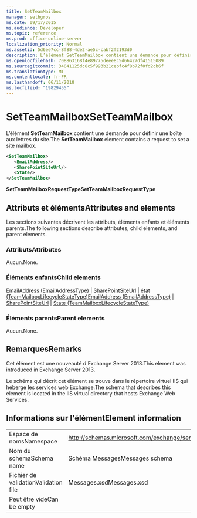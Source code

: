 ```yaml
---
title: SetTeamMailbox
manager: sethgros
ms.date: 09/17/2015
ms.audience: Developer
ms.topic: reference
ms.prod: office-online-server
localization_priority: Normal
ms.assetid: 5d6ee7cc-8f88-4de2-ae5c-cabf2f2193d0
description: L’élément SetTeamMailbox contient une demande pour définir une boîte aux lettres du site.
ms.openlocfilehash: 708863168f4e89775deee8c5d66427df41515089
ms.sourcegitcommit: 34041125dc8c5f993b21cebfc4f8b72f0fd2cb6f
ms.translationtype: MT
ms.contentlocale: fr-FR
ms.lasthandoff: 06/11/2018
ms.locfileid: "19829455"
---
```

# <a name="setteammailbox"></a><span data-ttu-id="0cd13-103">SetTeamMailbox</span><span class="sxs-lookup"><span data-stu-id="0cd13-103">SetTeamMailbox</span></span>

<span data-ttu-id="0cd13-104">L’élément **SetTeamMailbox** contient une demande pour définir une boîte aux lettres du site.</span><span class="sxs-lookup"><span data-stu-id="0cd13-104">The **SetTeamMailbox** element contains a request to set a site mailbox.</span></span> 
  
```XML
<SetTeamMailbox>
   <EmailAddress/>
   <SharePointSiteUrl/>
   <State/>
</SetTeamMailbox>
```

 <span data-ttu-id="0cd13-105">**SetTeamMailboxRequestType**</span><span class="sxs-lookup"><span data-stu-id="0cd13-105">**SetTeamMailboxRequestType**</span></span>
## <a name="attributes-and-elements"></a><span data-ttu-id="0cd13-106">Attributs et éléments</span><span class="sxs-lookup"><span data-stu-id="0cd13-106">Attributes and elements</span></span>

<span data-ttu-id="0cd13-107">Les sections suivantes décrivent les attributs, éléments enfants et éléments parents.</span><span class="sxs-lookup"><span data-stu-id="0cd13-107">The following sections describe attributes, child elements, and parent elements.</span></span>
  
### <a name="attributes"></a><span data-ttu-id="0cd13-108">Attributs</span><span class="sxs-lookup"><span data-stu-id="0cd13-108">Attributes</span></span>

<span data-ttu-id="0cd13-109">Aucun.</span><span class="sxs-lookup"><span data-stu-id="0cd13-109">None.</span></span>
  
### <a name="child-elements"></a><span data-ttu-id="0cd13-110">Éléments enfants</span><span class="sxs-lookup"><span data-stu-id="0cd13-110">Child elements</span></span>

<span data-ttu-id="0cd13-111">[EmailAddress (EmailAddressType)](emailaddress-emailaddresstype.md) | [SharePointSiteUrl](sharepointsiteurl.md) | [état (TeamMailboxLifecycleStateType)](state-teammailboxlifecyclestatetype.md)</span><span class="sxs-lookup"><span data-stu-id="0cd13-111">[EmailAddress (EmailAddressType)](emailaddress-emailaddresstype.md) | [SharePointSiteUrl](sharepointsiteurl.md) | [State (TeamMailboxLifecycleStateType)](state-teammailboxlifecyclestatetype.md)</span></span>
  
### <a name="parent-elements"></a><span data-ttu-id="0cd13-112">Éléments parents</span><span class="sxs-lookup"><span data-stu-id="0cd13-112">Parent elements</span></span>

<span data-ttu-id="0cd13-113">Aucun.</span><span class="sxs-lookup"><span data-stu-id="0cd13-113">None.</span></span>
  
## <a name="remarks"></a><span data-ttu-id="0cd13-114">Remarques</span><span class="sxs-lookup"><span data-stu-id="0cd13-114">Remarks</span></span>

<span data-ttu-id="0cd13-115">Cet élément est une nouveauté d'Exchange Server 2013.</span><span class="sxs-lookup"><span data-stu-id="0cd13-115">This element was introduced in Exchange Server 2013.</span></span>
  
<span data-ttu-id="0cd13-116">Le schéma qui décrit cet élément se trouve dans le répertoire virtuel IIS qui héberge les services web Exchange.</span><span class="sxs-lookup"><span data-stu-id="0cd13-116">The schema that describes this element is located in the IIS virtual directory that hosts Exchange Web Services.</span></span>
  
## <a name="element-information"></a><span data-ttu-id="0cd13-117">Informations sur l'élément</span><span class="sxs-lookup"><span data-stu-id="0cd13-117">Element information</span></span>

|||
|:-----|:-----|
|<span data-ttu-id="0cd13-118">Espace de noms</span><span class="sxs-lookup"><span data-stu-id="0cd13-118">Namespace</span></span>  <br/> |http://schemas.microsoft.com/exchange/services/2006/messages  <br/> |
|<span data-ttu-id="0cd13-119">Nom du schéma</span><span class="sxs-lookup"><span data-stu-id="0cd13-119">Schema name</span></span>  <br/> |<span data-ttu-id="0cd13-120">Schéma Messages</span><span class="sxs-lookup"><span data-stu-id="0cd13-120">Messages schema</span></span>  <br/> |
|<span data-ttu-id="0cd13-121">Fichier de validation</span><span class="sxs-lookup"><span data-stu-id="0cd13-121">Validation file</span></span>  <br/> |<span data-ttu-id="0cd13-122">Messages.xsd</span><span class="sxs-lookup"><span data-stu-id="0cd13-122">Messages.xsd</span></span>  <br/> |
|<span data-ttu-id="0cd13-123">Peut être vide</span><span class="sxs-lookup"><span data-stu-id="0cd13-123">Can be empty</span></span>  <br/> ||
   

